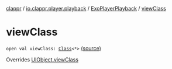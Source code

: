 [clappr](../../index.md) / [io.clappr.player.playback](../index.md) / [ExoPlayerPlayback](index.md) / [viewClass](.)

# viewClass

`open val viewClass: `[`Class`](http://docs.oracle.com/javase/6/docs/api/java/lang/Class.html)`<*>` [(source)](https://github.com/clappr/clappr-android/tree/dev/clappr/src/main/kotlin/io/clappr/player/playback/ExoPlayerPlayBack.kt#L61)

Overrides [UIObject.viewClass](../../io.clappr.player.base/-u-i-object/view-class.md)

